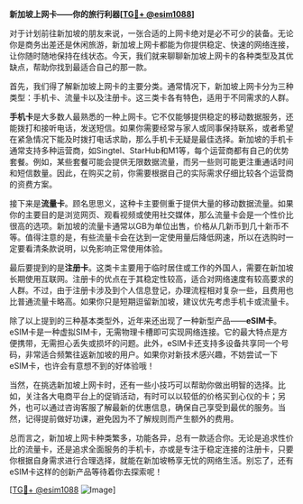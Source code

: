 **新加坡上网卡——你的旅行利器[[TG💪+ @esim1088](https://t.me/s/esim1088)]**

对于计划前往新加坡的朋友来说，一张合适的上网卡绝对是必不可少的装备。无论你是商务出差还是休闲旅游，新加坡上网卡都能为你提供稳定、快速的网络连接，让你随时随地保持在线状态。今天，我们就来聊聊新加坡上网卡的各种类型及其优缺点，帮助你找到最适合自己的那一款。

首先，我们得了解新加坡上网卡的主要分类。通常情况下，新加坡上网卡分为三种类型：手机卡、流量卡以及注册卡。这三类卡各有特色，适用于不同需求的人群。

**手机卡**是大多数人最熟悉的一种上网卡。它不仅能够提供稳定的移动数据服务，还能拨打和接听电话，发送短信。如果你需要经常与家人或同事保持联系，或者希望在紧急情况下能及时拨打电话求助，那么手机卡无疑是最佳选择。新加坡的手机卡通常支持多种运营商，如Singtel、StarHub和M1等，每个运营商都有自己的优势套餐。例如，某些套餐可能会提供无限数据流量，而另一些则可能更注重通话时间和短信数量。因此，在购买之前，你需要根据自己的实际需求仔细比较各个运营商的资费方案。

接下来是**流量卡**。顾名思思义，这种卡主要侧重于提供大量的移动数据流量。如果你的主要目的是浏览网页、观看视频或使用社交媒体，那么流量卡会是一个性价比很高的选项。新加坡的流量卡通常以GB为单位出售，价格从几新币到几十新币不等。值得注意的是，有些流量卡会在达到一定使用量后降低网速，所以在选购时一定要看清条款说明，以免影响正常使用体验。

最后要提到的是**注册卡**。这类卡主要用于临时居住或工作的外国人，需要在新加坡长期使用互联网。注册卡的优点在于其稳定性较高，适合对网络速度有较高要求的人群。不过，由于注册卡涉及到个人信息登记，办理流程相对复杂一些，且费用也比普通流量卡略高。如果你只是短期逗留新加坡，建议优先考虑手机卡或流量卡。

除了以上提到的三种基本类型外，近年来还出现了一种新型产品——**eSIM卡**。eSIM卡是一种虚拟SIM卡，无需物理卡槽即可实现网络连接。它的最大特点是方便携带，无需担心丢失或损坏的问题。此外，eSIM卡还支持多设备共享同一个号码，非常适合频繁往返新加坡的用户。如果你对新技术感兴趣，不妨尝试一下eSIM卡，也许会有意想不到的好体验哦！

当然，在挑选新加坡上网卡时，还有一些小技巧可以帮助你做出明智的选择。比如，关注各大电商平台上的促销活动，有时可以以较低的价格买到心仪的卡；另外，也可以通过咨询客服了解最新的优惠信息，确保自己享受到最优的服务。当然，记得提前做好功课，避免因为不了解规则而产生额外的费用。

总而言之，新加坡上网卡种类繁多，功能各异，总有一款适合你。无论是追求性价比的流量卡，还是追求全面服务的手机卡，亦或是专注于稳定连接的注册卡，只要你根据自身需求进行合理选择，就能在新加坡畅享无忧的网络生活。别忘了，还有eSIM卡这样的创新产品等待着你去探索呢！

[[TG💪+ @esim1088](https://t.me/s/esim1088) ![Image](https://i.postimg.cc/4NQfJmqS/Snipaste-2025-05-13-00-14-12.png)]